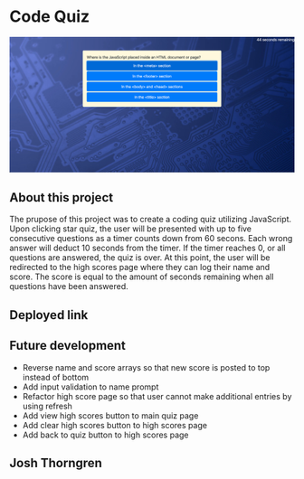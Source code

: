 # Code Quiz

![Code quiz screenshit](./Assets/screenshot.png)

## About this project
The prupose of this project was to create a coding quiz utilizing JavaScript. Upon clicking star quiz, the user will be presented with up to five consecutive questions as a timer counts down from 60 secons. Each wrong answer will deduct 10 seconds from the timer. If the timer reaches 0, or all questions are answered, the quiz is over. At this point, the user will be redirected to the high scores page where they can log their name and score. The score is equal to the amount of seconds remaining when all questions have been answered. 

## Deployed link

## Future development
* Reverse name and score arrays so that new score is posted to top instead of bottom
* Add input validation to name prompt 
* Refactor high score page so that user cannot make additional entries by using refresh
* Add view high scores button to main quiz page
* Add clear high scores button to high scores page
* Add back to quiz button to high scores page

## Josh Thorngren 